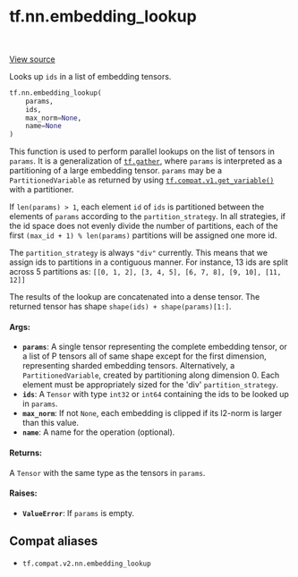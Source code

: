 <div itemscope itemtype="http://developers.google.com/ReferenceObject">
<meta itemprop="name" content="tf.nn.embedding_lookup" />
<meta itemprop="path" content="Stable" />
</div>

# tf.nn.embedding_lookup

<!-- Insert buttons and diff -->

<table class="tfo-notebook-buttons tfo-api" align="left">
</table>

<a target="_blank" href="/code/stable/tensorflow/python/ops/embedding_ops.py">View source</a>



Looks up `ids` in a list of embedding tensors.

``` python
tf.nn.embedding_lookup(
    params,
    ids,
    max_norm=None,
    name=None
)
```



<!-- Placeholder for "Used in" -->

This function is used to perform parallel lookups on the list of
tensors in `params`.  It is a generalization of
<a href="../../tf/gather.md"><code>tf.gather</code></a>, where `params` is
interpreted as a partitioning of a large embedding tensor.  `params` may be
a `PartitionedVariable` as returned by using <a href="../../tf/compat/v1/get_variable.md"><code>tf.compat.v1.get_variable()</code></a>
with a
partitioner.

If `len(params) > 1`, each element `id` of `ids` is partitioned between
the elements of `params` according to the `partition_strategy`.
In all strategies, if the id space does not evenly divide the number of
partitions, each of the first `(max_id + 1) % len(params)` partitions will
be assigned one more id.

The `partition_strategy` is always `"div"` currently. This means that we
assign ids to partitions in a contiguous manner. For instance, 13 ids are
split across 5 partitions as:
`[[0, 1, 2], [3, 4, 5], [6, 7, 8], [9, 10], [11, 12]]`

The results of the lookup are concatenated into a dense
tensor. The returned tensor has shape `shape(ids) + shape(params)[1:]`.

#### Args:


* <b>`params`</b>: A single tensor representing the complete embedding tensor, or a
  list of P tensors all of same shape except for the first dimension,
  representing sharded embedding tensors.  Alternatively, a
  `PartitionedVariable`, created by partitioning along dimension 0. Each
  element must be appropriately sized for the 'div' `partition_strategy`.
* <b>`ids`</b>: A `Tensor` with type `int32` or `int64` containing the ids to be looked
  up in `params`.
* <b>`max_norm`</b>: If not `None`, each embedding is clipped if its l2-norm is larger
  than this value.
* <b>`name`</b>: A name for the operation (optional).


#### Returns:

A `Tensor` with the same type as the tensors in `params`.



#### Raises:


* <b>`ValueError`</b>: If `params` is empty.

## Compat aliases

* `tf.compat.v2.nn.embedding_lookup`

